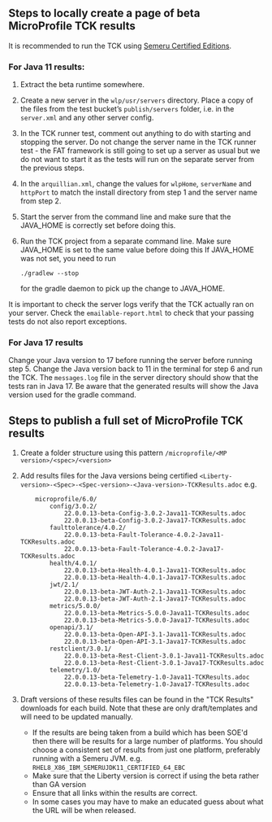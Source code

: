 ## Steps to locally create a page of beta MicroProfile TCK results

It is recommended to run the TCK using [Semeru Certified Editions](https://developer.ibm.com/languages/java/semeru-runtimes/downloads/). 

### For Java 11 results:
1. Extract the beta runtime somewhere.

2. Create a new server in the `wlp/usr/servers` directory. Place a copy of the files from the test bucket’s `publish/servers` folder, i.e. in the `server.xml` and any other server config. 

3. In the TCK runner test, comment out anything to do with starting and stopping the server.
    Do not change the server name in the TCK runner test - the FAT framework is still going to set up a server as usual but we do not want to start it as the tests will run on the separate server from the previous steps.

4. In the `arquillian.xml`, change the values for `wlpHome`, `serverName` and `httpPort` to match the install directory from step 1 and the server name from step 2.

5. Start the server from the command line and make sure that the JAVA_HOME is correctly set before doing this.

6. Run the TCK project from a separate command line.
    Make sure JAVA_HOME is set to the same value before doing this
    If JAVA_HOME was not set, you need to run 
    ```
    ./gradlew --stop
    ```
    for the gradle daemon to pick up the change to JAVA_HOME.

It is important to check the server logs verify that the TCK actually ran on your server. Check the `emailable-report.html` to check that your passing tests do not also report exceptions. 

### For Java 17 results
Change your Java version to 17 before running the server before running step 5. 
Change the Java version back to 11 in the terminal for step 6 and run the TCK. The `messages.log` file in the server directory should show that the tests ran in Java 17. Be aware that the generated results will show the Java version used for the gradle command.

## Steps to publish a full set of MicroProfile TCK results

1. Create a folder structure using this pattern `/microprofile/<MP version>/<spec>/<version>`
2. Add results files for the Java versions being certified `<Liberty-version>-<Spec>-<Spec-version>-<Java-version>-TCKResults.adoc`
    e.g.
    ```
        microprofile/6.0/
            config/3.0.2/
                22.0.0.13-beta-Config-3.0.2-Java11-TCKResults.adoc
                22.0.0.13-beta-Config-3.0.2-Java17-TCKResults.adoc
            faulttolerance/4.0.2/
                22.0.0.13-beta-Fault-Tolerance-4.0.2-Java11-TCKResults.adoc
                22.0.0.13-beta-Fault-Tolerance-4.0.2-Java17-TCKResults.adoc
            health/4.0.1/
                22.0.0.13-beta-Health-4.0.1-Java11-TCKResults.adoc
                22.0.0.13-beta-Health-4.0.1-Java17-TCKResults.adoc
            jwt/2.1/
                22.0.0.13-beta-JWT-Auth-2.1-Java11-TCKResults.adoc
                22.0.0.13-beta-JWT-Auth-2.1-Java17-TCKResults.adoc
            metrics/5.0.0/
                22.0.0.13-beta-Metrics-5.0.0-Java11-TCKResults.adoc
                22.0.0.13-beta-Metrics-5.0.0-Java17-TCKResults.adoc
            openapi/3.1/
                22.0.0.13-beta-Open-API-3.1-Java11-TCKResults.adoc
                22.0.0.13-beta-Open-API-3.1-Java17-TCKResults.adoc
            restclient/3.0.1/
                22.0.0.13-beta-Rest-Client-3.0.1-Java11-TCKResults.adoc
                22.0.0.13-beta-Rest-Client-3.0.1-Java17-TCKResults.adoc
            telemetry/1.0/
                22.0.0.13-beta-Telemetry-1.0-Java11-TCKResults.adoc
                22.0.0.13-beta-Telemetry-1.0-Java17-TCKResults.adoc
    ```

3. Draft versions of these results files can be found in the "TCK Results" downloads for each build. Note that these are only draft/templates and will need to be updated manually.
    - If the results are being taken from a build which has been SOE'd then there will be results for a large number of platforms. You should choose a consistent set of results from just one platform, preferably running with a Semeru JVM. e.g. `RHEL8_X86_IBM_SEMERUJDK11_CERTIFIED_64_EBC`
    - Make sure that the Liberty version is correct if using the beta rather than GA version
    - Ensure that all links within the results are correct.
    - In some cases you may have to make an educated guess about what the URL will be when released.